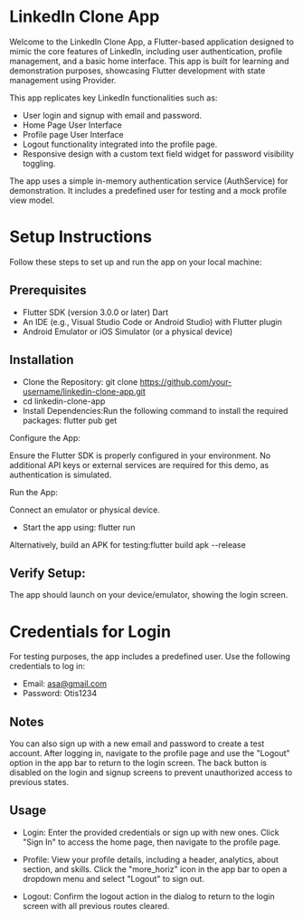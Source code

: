 # LinkedIn Clone App
Welcome to the LinkedIn Clone App, a Flutter-based application designed to mimic the core features of LinkedIn, including user authentication, profile management, and a basic home interface. This app is built for learning and demonstration purposes, showcasing Flutter development with state management using Provider.

This app replicates key LinkedIn functionalities such as:

- User login and signup with email and password.
- Home Page User Interface
- Profile page User Interface
- Logout functionality integrated into the profile page.
- Responsive design with a custom text field widget for password visibility toggling.

The app uses a simple in-memory authentication service (AuthService) for demonstration. It includes a predefined user for testing and a mock profile view model.

# Setup Instructions
Follow these steps to set up and run the app on your local machine:
## Prerequisites
- Flutter SDK (version 3.0.0 or later)
Dart
- An IDE (e.g., Visual Studio Code or Android Studio) with Flutter plugin
- Android Emulator or iOS Simulator (or a physical device)

## Installation

- Clone the Repository:
git clone https://github.com/your-username/linkedin-clone-app.git
- cd linkedin-clone-app
- Install Dependencies:Run the following command to     install the required packages:
    flutter pub get


Configure the App:

Ensure the Flutter SDK is properly configured in your environment.
No additional API keys or external services are required for this demo, as authentication is simulated.


Run the App:

Connect an emulator or physical device.
- Start the app using:
    flutter run


Alternatively, build an APK for testing:flutter build apk --release


## Verify Setup:

The app should launch on your device/emulator, showing the login screen.

# Credentials for Login
For testing purposes, the app includes a predefined user. Use the following credentials to log in:

- Email: asa@gmail.com
- Password: Otis1234

## Notes

You can also sign up with a new email and password to create a test account.
After logging in, navigate to the profile page and use the "Logout" option in the app bar to return to the login screen.
The back button is disabled on the login and signup screens to prevent unauthorized access to previous states.

##  Usage

- Login:
Enter the provided credentials or sign up with new ones.
Click "Sign In" to access the home page, then navigate to the profile page.


- Profile:
View your profile details, including a header, analytics, about section, and skills.
Click the "more_horiz" icon in the app bar to open a dropdown menu and select "Logout" to sign out.


- Logout:
Confirm the logout action in the dialog to return to the login screen with all previous routes cleared.

